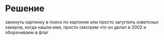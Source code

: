 # Решение 

закинуть картинку в поиск по картинке или просто загуглить изветсных хакеров, когда нашли имя, просто смотрим что он делал в 2002 и оборачиваем в флаг
